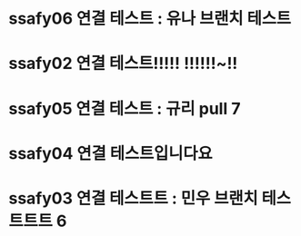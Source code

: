 # ssafy06 연결 테스트 : 유나 브랜치 테스트
# ssafy02 연결 테스트!!!!! !!!!!!~!!
# ssafy05 연결 테스트 : 규리 pull 7
# ssafy04 연결 테스트입니다요
# ssafy03 연결 테스트트 : 민우 브랜치 테스트트트 6
